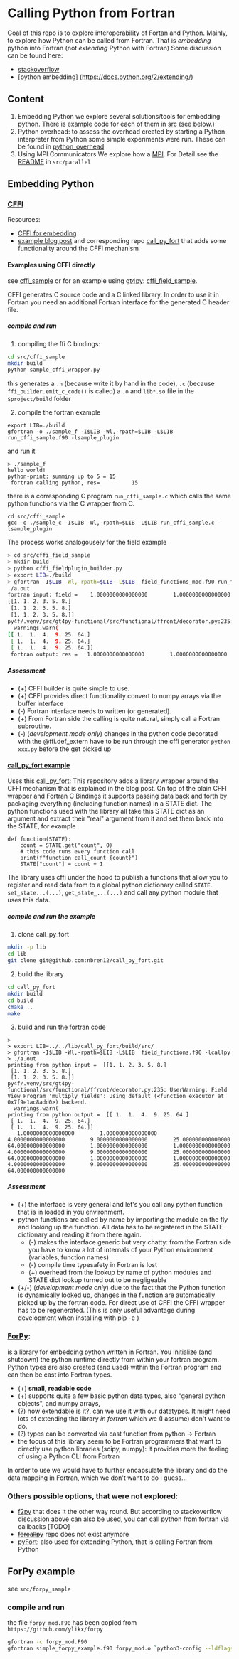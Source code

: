 # Calling Python from Fortran
Goal of this repo is to explore interoperability of Fortan and Python. Mainly, to explore how Python can be called 
from Fortran. That is *embedding* python into Fortran (not *extending* Python with Fortran)
Some discussion can be found here:

* [stackoverflow](https://stackoverflow.com/questions/17075418/embed-python-into-fortran-90)
* [python embedding] (https://docs.python.org/2/extending/)

## Content
1. Embedding Python
we explore several solutions/tools for embedding python. There is example code for each of them in 
[src](src) (see below.)
2. Python overhead: to assess the overhead created by starting a Python interpreter from Python some simple experiments 
were run. These can be found in [python_overhead](src/python_overhead/README.md)
2. Using MPI Communicators 
We explore how a [MPI](https://en.wikipedia.org/wiki/Message_Passing_Interface). For Detail see the [README](src/parallel/README.md) 
in `src/parallel` 

## Embedding Python
### [CFFI](https://cffi.readthedocs.io) 
Resources: 
  * [CFFI for embedding](https://cffi.readthedocs.io/en/latest/embedding.html)
  * [example blog post](https://www.noahbrenowitz.com/post/calling-fortran-from-python/) and 
corresponding repo [call_py_fort](https://github.com/nbren12/call_py_fort) that adds some functionality around the CFFI mechanism

#### Examples using CFFI directly
see [cffi_sample](src/cffi_sample) or for an example using [gt4py](https://github.com/GridTools/gt4py/tree/functional): [cffi_field_sample](src/cffi_field_sample).

CFFI generates C source code and a C linked library. In order to use it in Fortran you need an additional
Fortran interface for the generated C header file. 


##### compile and run

1. compiling the ffi C bindings: 
```bash
cd src/cffi_sample
mkdir build
python sample_cffi_wrapper.py 
```
this generates a `.h` (because write it by hand in the code), `.c` (because `ffi_builder.emit_c_code()` is called) a `.o` and `lib*.so` file in the `$project/build` folder

2. compile the fortran example
```
export LIB=./build
gfortran -o ./sample_f -I$LIB -Wl,-rpath=$LIB -L$LIB run_cffi_sample.f90 -lsample_plugin
```
and run it
```
> ./sample_f
hello world!
python-print: summing up to 5 = 15
 fortran calling python, res=          15

```

there is a corresponding C program `run_cffi_sample.c` which calls the same python functions 
via the C wrapper from C.
```
cd src/cffi_sample
gcc -o ./sample_c -I$LIB -Wl,-rpath=$LIB -L$LIB run_cffi_sample.c -lsample_plugin
```

The process works analogousely for the field example
```bash
> cd src/cffi_field_sample
> mkdir build
> python cffi_fieldplugin_builder.py
> export LIB=./build
> gfortran -I$LIB -Wl,-rpath=$LIB -L$LIB  field_functions_mod.f90 run_field_sample.f90 -lfield_plugin
./a.out
fortran input: field =    1.0000000000000000        1.0000000000000000        2.0000000000000000        3.0000000000000000        5.0000000000000000        8.0000000000000000        1.0000000000000000        1.0000000000000000        2.0000000000000000        3.0000000000000000        5.0000000000000000        8.0000000000000000        1.0000000000000000        1.0000000000000000        2.0000000000000000        3.0000000000000000        5.0000000000000000        8.0000000000000000     
[[1. 1. 2. 3. 5. 8.]
 [1. 1. 2. 3. 5. 8.]
 [1. 1. 2. 3. 5. 8.]]
py4f/.venv/src/gt4py-functional/src/functional/ffront/decorator.py:235: UserWarning: Field View Program 'multiply_fields': Using default (<function executor at 0x7f85757fe830>) backend.
  warnings.warn(
[[ 1.  1.  4.  9. 25. 64.]
 [ 1.  1.  4.  9. 25. 64.]
 [ 1.  1.  4.  9. 25. 64.]]
 fortran output: res =   1.0000000000000000        1.0000000000000000        4.0000000000000000        9.0000000000000000        25.000000000000000        64.000000000000000        1.0000000000000000        1.0000000000000000        4.0000000000000000        9.0000000000000000        25.000000000000000        64.000000000000000        1.0000000000000000        1.0000000000000000        4.0000000000000000        9.0000000000000000        25.000000000000000        64.000000000000000     

```
##### Assessment
* (+) CFFI builder is quite simple to use.
* (+) CFFI provides direct functionality convert to numpy arrays via the buffer interface 
* (-) Fortran interface needs to written (or generated). 
* (+) From Fortran side the calling is quite natural, simply call a Fortran subroutine.
* (-) (*development mode only*) changes in the python code decorated with the @ffi.def_extern have to be run through the cffi 
generator `python xxx.py` before the get picked up 



#### [call_py_fort example](call_py_fort_sample)
Uses this [call_py_fort](https://github.com/nbren12/call_py_fort): This repository adds a library 
wrapper around the CFFI mechanism that is explained in the blog post. 
On top of  the plain CFFI wrapper and Fortran C Bindings it supports passing  data back and 
forth by packaging everything (including function names) in a STATE dict. The python functions used with the library all take this STATE dict as an argument and extract their "real" argument from it and set them back into the STATE, for example
```
def function(STATE):
    count = STATE.get("count", 0)
    # this code runs every function call
    print(f"function call_count {count}")
    STATE["count"] = count + 1
```


The library uses cffi under the hood to publish a functions that allow you to register and read data from to a global 
python dictionary called `STATE`.
`set_state...(...)`, `get_state_...(...)` and call any python module that uses this data.

##### compile and run the example
1. clone call_py_fort
```bash
mkdir -p lib
cd lib
git clone git@github.com:nbren12/call_py_fort.git
```
2. build the library
```bash
cd call_py_fort
mkdir build
cd build
cmake ..
make
```
3. build and run the fortran code 
```
> 
> export LIB=../../lib/call_py_fort/build/src/
> gfortran -I$LIB -Wl,-rpath=$LIB -L$LIB  field_functions.f90 -lcallpy
> ./a.out
printing from python input =  [[1. 1. 2. 3. 5. 8.]
 [1. 1. 2. 3. 5. 8.]
 [1. 1. 2. 3. 5. 8.]]
py4f/.venv/src/gt4py-functional/src/functional/ffront/decorator.py:235: UserWarning: Field View Program 'multiply_fields': Using default (<function executor at 0x7f9e1ac8add0>) backend.
  warnings.warn(
printing from python output =  [[ 1.  1.  4.  9. 25. 64.]
 [ 1.  1.  4.  9. 25. 64.]
 [ 1.  1.  4.  9. 25. 64.]]
   1.0000000000000000        1.0000000000000000        4.0000000000000000        9.0000000000000000        25.000000000000000        64.000000000000000        1.0000000000000000        1.0000000000000000        4.0000000000000000        9.0000000000000000        25.000000000000000        64.000000000000000        1.0000000000000000        1.0000000000000000        4.0000000000000000        9.0000000000000000        25.000000000000000        64.000000000000000     

```

##### Assessment
* (+) the interface is very general and let's you call any python function that is in loaded in you environment.
* python functions are called by name by importing the module on the fly and looking up the function. 
 All data has to be registered in the STATE dictionary and reading it from there again. 
  * (-) makes the interface generic but very chatty: from the Fortran side you have to know a lot of internals of your Python environment (variables, function names)
  * (-) compile time typesafety in Fortran is lost
  * (+) overhead from the lookup by name of python modules and STATE dict lookup turned out to be negligeable
* (+/-) (*development mode only*) due to the fact that the Python function is dynamically looked up, changes in the 
  function are automatically picked up by the fortran code. For direct use of CFFI the CFFI wrapper has to be 
regenerated. (This is only useful advantage during development when installing with pip -e ) 

  
### [ForPy](https://github.com/ylikx/forpy):
is a library for embedding python written in Fortran. You initialize (and shutdown) the python runtime directly from 
within your fortran program. Python types are also created (and used) within the Fortran program and 
can then be cast into Fortran types.

  * (+) **small**, **readable code** 
  * (+) supports quite a few basic python data types, also "general python objects", and numpy arrays,
  * (?) how extendable is it?, can we use it with our datatypes. It might need lots of extending the library *in fortran* which we (I assume) don't want to do.
  * (?) types can be converted via cast function from python -> Fortran
  * the focus of this library seem to be Fortran programmers that want to directly use python libraries (scipy, numpy): It provides
more the feeling of using a Python CLI from Fortran

In order to use we would have to further encapsulate the library and do the data mapping
in Fortran, which we don't want to do I guess...





### Others possible options, that were not explored:
* [f2py](https://numpy.org/doc/stable/f2py/) that does it the other way round. But according to stackoverflow discussion above can also  be used, you can call python from fortran via callbacks [TODO]
* ~~[forcallpy](https://forcallpy.readthedocs.io/en/latest/)~~ repo does not exist anymore
* [pyFort](http://pyfortran.sourceforge.net/pyfort/pyfort_reference.htm): also used for extending Python, that is calling Fortran from Python

## ForPy example
see `src/forpy_sample`

### compile and run
the file `forpy_mod.F90` has been copied from `https://github.com/ylikx/forpy`

```bash
gfortran -c forpy_mod.F90
gfortran simple_forpy_example.f90 forpy_mod.o `python3-config --ldflags --embed`
```


